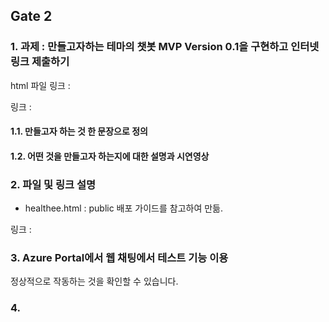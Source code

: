 ## Gate 2

### 1. 과제 : 만들고자하는 테마의 챗봇 MVP Version 0.1을 구현하고 인터넷 링크 제출하기

html 파일 링크 : 

링크 : 

#### 1.1. 만들고자 하는 것 한 문장으로 정의


#### 1.2. 어떤 것을 만들고자 하는지에 대한 설명과 시연영상 



### 2. 파일 및 링크 설명

* healthee.html : public 배포 가이드를 참고하여 만듦. 

링크 :

### 3. Azure Portal에서 웹 채팅에서 테스트 기능 이용

정상적으로 작동하는 것을 확인할 수 있습니다.


### 4. 

